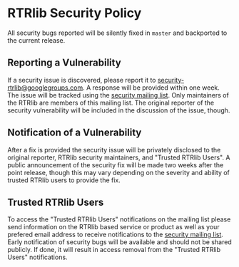 # RTRlib Security Policy

All security bugs reported will be silently fixed in `master` and backported
to the current release.

## Reporting a Vulnerability

If a security issue is discovered, please report it to security-rtrlib@googlegroups.com.
A response will be provided within one week.
The issue will be tracked using the [security mailing
list](mailto:security-rtrlib@googlegroups.com).
Only maintainers of the RTRlib are members of this mailing list.
The original reporter of the security vulnerability will be included in the
discussion of the issue, though.

## Notification of a Vulnerability

After a fix is provided the security issue will be privately disclosed to the
original reporter, RTRlib security maintainers, and "Trusted RTRlib Users".
A public announcement of the security fix will be made two weeks after the
point release, though this may vary depending on the severity and ability of
trusted RTRlib users to provide the fix.

## Trusted RTRlib Users

To access the "Trusted RTRlib Users" notifications on the mailing list
please send information on the RTRlib based service or product as well as
your prefered email address to receive notifications to the [security
mailing list](mailto:security-rtrlib@googlegroups.com).
Early notification of security bugs will be available and should not be
shared publicly.
If done, it will result in access removal from the "Trusted RTRlib Users"
notifications.

